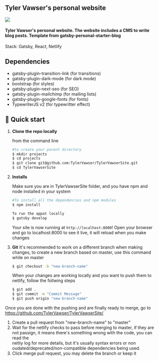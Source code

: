 
## Tyler Vawser's personal website
<img src="https://imgur.com/2VQVIOJ.png">

#### Tyler Vawser's personal website. The website includes a CMS to write blog posts. Template from gatsby-personal-starter-blog
Stack: Gatsby, React, Netlify

## Dependencies 
- gatsby-plugin-transition-link (for transitions)
- gatsby-plugin-dark-mode (for dark mode)
- bootstrap (for styles)
- gatsby-plugin-next-seo (for SEO)
- gatsby-plugin-mailchimp (for mailing lists)
- gatsby-plugin-google-fonts (for fonts)
- TypewriterJS v2 (for typewritter effect)


## 🚀 Quick start

1.  **Clone the repo locally**

    from the command line
    ```sh
    #to create your parent directory
    $ mkdir projects
    $ cd projects
    $ git clone git@github.com:TylerVawser/TylerVawserSite.git
    $ cd TylerVawserSite
    ```

2.  **Installs**

    Make sure you are in TylerVawserSite folder, and you have npm and node installed in your system

    
    ```sh
    #To install all the dependencies and npm modules
    $ npm install
    ```
    
    
    ```sh
    To run the appat locally    
    $ gatsby develop
    ```
    
    Your site is now running at `http://localhost:8000`! Open your browser and go to localhost:8000 to see it live, it will reload when you make changes
    

3.  **Git**
    It's recommended to work on a different branch when making changes, to create a new branch based on master, use this command while on master
    
    ```sh
    $ git checkout -b "new-branch-name"
    ```
    
    When your changes are working locally and you want to push them to netlify, follow the follwing steps
    
     ```sh
    $ git add .
    $ git commit -m "Commit Message"
    $ git push origin "new-branch-name"
    ```
   Once you are done with the pushing and are finally ready to merge, go to https://github.com/TylerVawser/TylerVawserSite/
   1. Create a pull request from "new-branch-name" to "master"
   2. Wait for the netlify checks to pass before merging to master, if they are not passign, it means there's something wrong with the code, you can read the  
   netliy log for more details, but it's usually syntax errors or non oudated/deprecated/non-compatible dependencies being used.
   3. Click merge pull request, you may delete the branch or keep it
    
